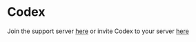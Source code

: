 # Codex

Join the support server [here](https://discord.gg/g8G7QvPVas) or invite Codex to your server [here](http://bit.ly/CodexBot)